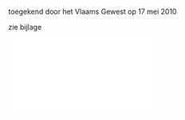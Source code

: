 toegekend door het Vlaams Gewest op 17 mei 2010  

zie bijlage

![grootbroek_omgevingsvergunning.pdf](.attachments.19953435/grootbroek_omgevingsvergunning.pdf)

